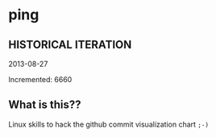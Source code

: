 # ping

## HISTORICAL ITERATION
2013-08-27

Incremented: 6660

## What is this?? 
Linux skills to hack the github commit visualization chart `;-)`
